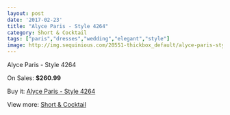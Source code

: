 ```yaml
---
layout: post
date: '2017-02-23'
title: "Alyce Paris - Style 4264"
category: Short & Cocktail
tags: ["paris","dresses","wedding","elegant","style"]
image: http://img.sequinious.com/20551-thickbox_default/alyce-paris-style-4264.jpg
---
```

Alyce Paris - Style 4264

On Sales: **$260.99**
<a href="https://www.sequinious.com/short-cocktail/9136-alyce-paris-style-4264.html"><amp-img layout="responsive" width="600" height="600" src="//img.sequinious.com/20551-thickbox_default/alyce-paris-style-4264.jpg" alt="Alyce Paris - Style 4264 0" /></a>
<a href="https://www.sequinious.com/short-cocktail/9136-alyce-paris-style-4264.html"><amp-img layout="responsive" width="600" height="600" src="//img.sequinious.com/20552-thickbox_default/alyce-paris-style-4264.jpg" alt="Alyce Paris - Style 4264 1" /></a>

Buy it: [Alyce Paris - Style 4264](https://www.sequinious.com/short-cocktail/9136-alyce-paris-style-4264.html "Alyce Paris - Style 4264")

View more: [Short & Cocktail](https://www.sequinious.com/9-short-cocktail "Short & Cocktail")